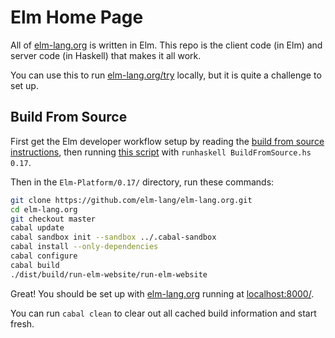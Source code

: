 # Elm Home Page

All of [elm-lang.org](http://elm-lang.org) is written in Elm. This repo is the client code (in Elm) and server code (in Haskell) that makes it all work.

You can use this to run [elm-lang.org/try](http://elm-lang.org/try) locally, but it is quite a challenge to set up.


## Build From Source

First get the Elm developer workflow setup by reading the [build from source instructions][bfs-readme], then running [this script][bfs] with `runhaskell BuildFromSource.hs 0.17`.

[bfs-readme]: https://github.com/elm-lang/elm-platform/blob/master/README.md
[bfs]: https://github.com/elm-lang/elm-platform/blob/master/installers/BuildFromSource.hs

Then in the `Elm-Platform/0.17/` directory, run these commands:

```bash
git clone https://github.com/elm-lang/elm-lang.org.git
cd elm-lang.org
git checkout master
cabal update
cabal sandbox init --sandbox ../.cabal-sandbox
cabal install --only-dependencies
cabal configure
cabal build
./dist/build/run-elm-website/run-elm-website
```

Great! You should be set up with [elm-lang.org](http://elm-lang.org/) running at
[localhost:8000/](http://localhost:8000/).

You can run `cabal clean` to clear out all cached build information and start fresh.
